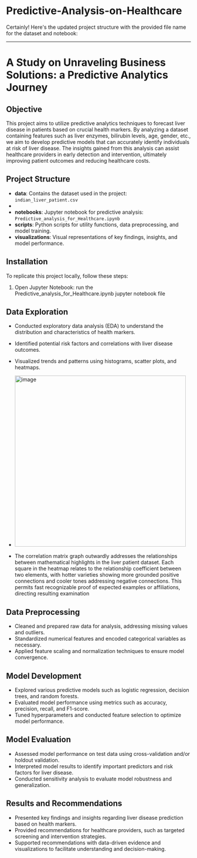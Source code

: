 # Predictive-Analysis-on-Healthcare
Certainly! Here's the updated project structure with the provided file name for the dataset and notebook:

---

# A Study on Unraveling Business Solutions: a Predictive Analytics Journey

## Objective
This project aims to utilize predictive analytics techniques to forecast liver disease in patients based on crucial health markers. By analyzing a dataset containing features such as liver enzymes, bilirubin levels, age, gender, etc., we aim to develop predictive models that can accurately identify individuals at risk of liver disease. The insights gained from this analysis can assist healthcare providers in early detection and intervention, ultimately improving patient outcomes and reducing healthcare costs.

## Project Structure
- **data**: Contains the dataset used in the project: `indian_liver_patient.csv`
- 
- **notebooks**: Jupyter notebook for predictive analysis: `Predictive_analysis_for_Healthcare.ipynb`
- **scripts**: Python scripts for utility functions, data preprocessing, and model training.
- **visualizations**: Visual representations of key findings, insights, and model performance.

## Installation
To replicate this project locally, follow these steps:

1. Open Jupyter Notebook: run the Predictive_analysis_for_Healthcare.ipynb jupyter notebook file

## Data Exploration
- Conducted exploratory data analysis (EDA) to understand the distribution and characteristics of health markers.
- Identified potential risk factors and correlations with liver disease outcomes.
- Visualized trends and patterns using histograms, scatter plots, and heatmaps.

- <img width="466" alt="image" src="https://github.com/Srikanth-343/Predictive-Analysis-on-Healthcare/assets/57741770/1d8ebc53-d867-43ad-9c5e-400c629054ae">

- The correlation matrix graph outwardly addresses the relationships between mathematical highlights in the liver patient dataset. Each square in the heatmap relates to the 
  relationship coefficient between two elements, with hotter varieties showing more grounded positive connections and cooler tones addressing negative connections. This 
  permits fast recognizable proof of expected examples or affiliations, directing resulting examination

## Data Preprocessing
- Cleaned and prepared raw data for analysis, addressing missing values and outliers.
- Standardized numerical features and encoded categorical variables as necessary.
- Applied feature scaling and normalization techniques to ensure model convergence.

## Model Development
- Explored various predictive models such as logistic regression, decision trees, and random forests.
- Evaluated model performance using metrics such as accuracy, precision, recall, and F1-score.
- Tuned hyperparameters and conducted feature selection to optimize model performance.

## Model Evaluation
- Assessed model performance on test data using cross-validation and/or holdout validation.
- Interpreted model results to identify important predictors and risk factors for liver disease.
- Conducted sensitivity analysis to evaluate model robustness and generalization.

## Results and Recommendations
- Presented key findings and insights regarding liver disease prediction based on health markers.
- Provided recommendations for healthcare providers, such as targeted screening and intervention strategies.
- Supported recommendations with data-driven evidence and visualizations to facilitate understanding and decision-making.

